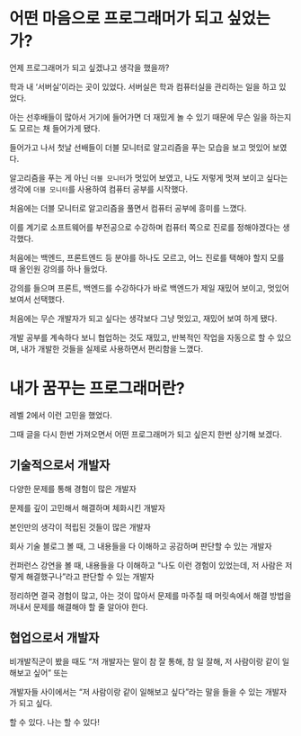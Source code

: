 # 어떤 마음으로 프로그래머가 되고 싶었는가?

언제 프로그래머가 되고 싶겠냐고 생각을 했을까?

학과 내 ‘서버실’이라는 곳이 있었다. 서버실은 학과 컴퓨터실을 관리하는 일을 하고 있었다.

아는 선후배들이 많아서 거기에 들어가면 더 재밌게 놀 수 있기 때문에 무슨 일을 하는지도 모르는 채 들어가게 됐다.

들어가고 나서 첫날 선배들이 더블 모니터로 알고리즘을 푸는 모습을 보고 멋있어 보였다.

알고리즘을 푸는 게 아닌 `더블 모니터`가 멋있어 보였고, 나도 저렇게 멋져 보이고 싶다는 생각에 `더블 모니터`를 사용하여 컴퓨터 공부를 시작했다.

처음에는 더블 모니터로 알고리즘을 풀면서 컴퓨터 공부에 흥미를 느꼈다.

이를 계기로 소프트웨어를 부전공으로 수강하며 컴퓨터 쪽으로 진로를 정해야겠다는 생각했다.

처음에는 백엔드, 프론트엔드 등 분야를 하나도 모르고, 어느 진로를 택해야 할지 모를 때 올인원 강의를 하나 들었다.

강의를 들으며 프론트, 백엔드를 수강하다가 바로 백엔드가 제일 재밌어 보이고, 멋있어 보여서 선택했다.

처음에는 무슨 개발자가 되고 싶다는 생각보다 그냥 멋있고, 재밌어 보여 하게 됐다.

개발 공부를 계속하다 보니 협업하는 것도 재밌고, 반복적인 작업을 자동으로 할 수 있으며, 내가 개발한 것들을 실제로 사용하면서 편리함을 느꼈다.

# 내가 꿈꾸는 프로그래머란?

레벨 2에서 이런 고민을 했었다.

그때 글을 다시 한번 가져오면서 어떤 프로그래머가 되고 싶은지 한번 상기해 보겠다.

## 기술적으로서 개발자

다양한 문제를 통해 경험이 많은 개발자

문제를 깊이 고민해서 해결하며 체화시킨 개발자

본인만의 생각이 적립된 것들이 많은 개발자

회사 기술 블로그 볼 때, 그 내용들을 다 이해하고 공감하며 판단할 수 있는 개발자

컨퍼런스 강연을 볼 때, 내용들을 다 이해하고 "나도 이런 경험이 있었는데, 저 사람은 저렇게 해결했구나”라고 판단할 수 있는 개발자

정리하면 결국 경험이 많고, 아는 것이 많아서 문제를 마주칠 때 머릿속에서 해결 방법을 꺼내서 문제를 해결해야 할 줄 알아야 한다.

## 협업으로서 개발자

비개발직군이 봤을 때도 “저 개발자는 말이 참 잘 통해, 참 일 잘해, 저 사람이랑 같이 일해보고 싶어” 또는 

개발자들 사이에서는 “저 사람이랑 같이 일해보고 싶다”라는 말을 들을 수 있는 개발자가 되고 싶다.

할 수 있다. 나는 할 수 있다!
